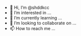 - 👋 Hi, I’m @shddkcc
- 👀 I’m interested in ...
- 🌱 I’m currently learning ...
- 💞️ I’m looking to collaborate on ...
- 📫 How to reach me ...

<!---
shddkcc/shddkcc is a ✨ special ✨ repository because its `README.md` (this file) appears on your GitHub profile.
You can click the Preview link to take a look at your changes.
--->
